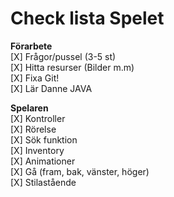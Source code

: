 # Check lista Spelet

<b>Förarbete</b> <br>
[X] Frågor/pussel (3-5 st) <br>
[X] Hitta resurser (Bilder m.m) <br>
[X] Fixa Git! <br>
[X] Lär Danne JAVA <br>

<b> Spelaren </b> <br>
[X] Kontroller <br>
  [X] Rörelse <br>
  [X] Sök funktion <br>
  [X] Inventory <br>
[X] Animationer <br>
  [X] Gå (fram, bak, vänster, höger) <br>
  [X] Stilastående <br>
  
